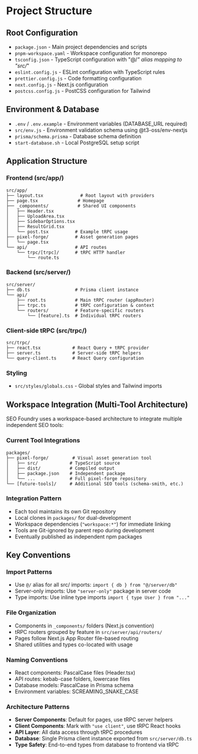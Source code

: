# Project Structure

## Root Configuration
- `package.json` - Main project dependencies and scripts
- `pnpm-workspace.yaml` - Workspace configuration for monorepo
- `tsconfig.json` - TypeScript configuration with "@/*" alias mapping to "src/*"
- `eslint.config.js` - ESLint configuration with TypeScript rules
- `prettier.config.js` - Code formatting configuration
- `next.config.js` - Next.js configuration
- `postcss.config.js` - PostCSS configuration for Tailwind

## Environment & Database
- `.env` / `.env.example` - Environment variables (DATABASE_URL required)
- `src/env.js` - Environment validation schema using @t3-oss/env-nextjs
- `prisma/schema.prisma` - Database schema definition
- `start-database.sh` - Local PostgreSQL setup script

## Application Structure

### Frontend (src/app/)
```
src/app/
├── layout.tsx              # Root layout with providers
├── page.tsx               # Homepage
├── _components/           # Shared UI components
│   ├── Header.tsx
│   ├── UploadArea.tsx
│   ├── SidebarOptions.tsx
│   ├── ResultGrid.tsx
│   └── post.tsx          # Example tRPC usage
├── pixel-forge/          # Asset generation pages
│   └── page.tsx
└── api/                  # API routes
    └── trpc/[trpc]/      # tRPC HTTP handler
        └── route.ts
```

### Backend (src/server/)
```
src/server/
├── db.ts                 # Prisma client instance
└── api/
    ├── root.ts           # Main tRPC router (appRouter)
    ├── trpc.ts           # tRPC configuration & context
    └── routers/          # Feature-specific routers
        └── [feature].ts  # Individual tRPC routers
```

### Client-side tRPC (src/trpc/)
```
src/trpc/
├── react.tsx            # React Query + tRPC provider
├── server.ts            # Server-side tRPC helpers
└── query-client.ts      # React Query configuration
```

### Styling
- `src/styles/globals.css` - Global styles and Tailwind imports

## Workspace Integration (Multi-Tool Architecture)

SEO Foundry uses a workspace-based architecture to integrate multiple independent SEO tools:

### Current Tool Integrations
```
packages/
├── pixel-forge/         # Visual asset generation tool
│   ├── src/            # TypeScript source
│   ├── dist/           # Compiled output
│   ├── package.json    # Independent package
│   └── ...             # Full pixel-forge repository
└── [future-tools]/     # Additional SEO tools (schema-smith, etc.)
```

### Integration Pattern
- Each tool maintains its own Git repository
- Local clones in `packages/` for dual-development
- Workspace dependencies (`"workspace:*"`) for immediate linking
- Tools are Git-ignored by parent repo during development
- Eventually published as independent npm packages

## Key Conventions

### Import Patterns
- Use `@/` alias for all src/ imports: `import { db } from "@/server/db"`
- Server-only imports: Use `"server-only"` package in server code
- Type imports: Use inline type imports `import { type User } from "..."`

### File Organization
- Components in `_components/` folders (Next.js convention)
- tRPC routers grouped by feature in `src/server/api/routers/`
- Pages follow Next.js App Router file-based routing
- Shared utilities and types co-located with usage

### Naming Conventions
- React components: PascalCase files (Header.tsx)
- API routes: kebab-case folders, lowercase files
- Database models: PascalCase in Prisma schema
- Environment variables: SCREAMING_SNAKE_CASE

### Architecture Patterns
- **Server Components**: Default for pages, use tRPC server helpers
- **Client Components**: Mark with `"use client"`, use tRPC React hooks
- **API Layer**: All data access through tRPC procedures
- **Database**: Single Prisma client instance exported from `src/server/db.ts`
- **Type Safety**: End-to-end types from database to frontend via tRPC